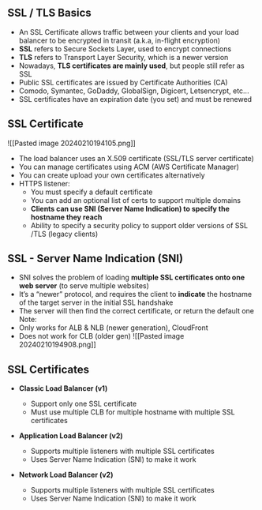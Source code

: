 
## SSL / TLS Basics

- An SSL Certificate allows traffic between your clients and your load balancer to be encrypted in transit (a.k.a, in-flight encryption)
- **SSL** refers to Secure Sockets Layer, used to encrypt connections
- **TLS** refers to Transport Layer Security, which is a newer version
- Nowadays, **TLS certificates are mainly used**, but people still refer as SSL
- Public SSL certificates are issued by Certificate Authorities (CA)
- Comodo, Symantec, GoDaddy, GlobalSign, Digicert, Letsencrypt, etc...
- SSL certificates have an expiration date (you set) and must be renewed

## SSL Certificate

![[Pasted image 20240210194105.png]]

- The load balancer uses an X.509 certificate (SSL/TLS server certificate)
- You can manage certificates using ACM (AWS Certificate Manager)  
- You can create upload your own certificates alternatively
- HTTPS listener:  
	- You must specify a default certificate
	- You can add an optional list of certs to support multiple domains  
	- **Clients can use SNI (Server Name Indication) to specify the hostname they reach** 
	- Ability to specify a security policy to support older versions of SSL /TLS (legacy clients)

## SSL - Server Name Indication (SNI)

- SNI solves the problem of loading **multiple SSL certificates onto one web server** (to serve multiple websites)
- It’s a “newer” protocol, and requires the client to **indicate** the hostname of the target server in the initial SSL handshake
- The server will then find the correct certificate, or return the default one
Note:
- Only works for ALB & NLB (newer generation), CloudFront
- Does not work for CLB (older gen)
![[Pasted image 20240210194908.png]]

## SSL Certificates

- **Classic Load Balancer (v1)**  
	- Support only one SSL certificate  
	- Must use multiple CLB for multiple hostname with multiple SSL certificates

- **Application Load Balancer (v2)**  
	- Supports multiple listeners with multiple SSL certificates
	- Uses Server Name Indication (SNI) to make it work

- **Network Load Balancer (v2)**
	- Supports multiple listeners with multiple SSL certificates
	- Uses Server Name Indication (SNI) to make it work



